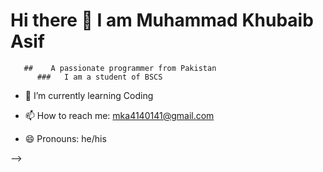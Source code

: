 # Hi there 👋 I am Muhammad Khubaib Asif
       ##    A passionate programmer from Pakistan
          ###   I am a student of BSCS





- 🌱 I’m currently learning Coding

  
- 📫 How to reach me: mka4140141@gmail.com
- 😄 Pronouns: he/his
  
-->
